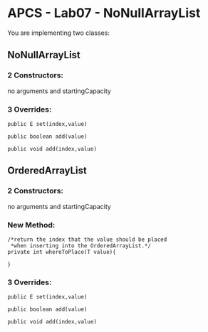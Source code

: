 # APCS - Lab07 - NoNullArrayList
You are implementing two classes:

## NoNullArrayList

### 2 Constructors: 

no arguments and startingCapacity

### 3 Overrides:

  `public E set(index,value)`
  
  `public boolean add(value)`
  
  `public void add(index,value)`

## OrderedArrayList

### 2 Constructors: 

no arguments and startingCapacity

### New Method:
  
```
/*return the index that the value should be placed
 *when inserting into the OrderedArrayList.*/
private int whereToPlace(T value){
   
}
```

### 3 Overrides:

  `public E set(index,value)`
  
  `public boolean add(value)`
  
  `public void add(index,value)`
